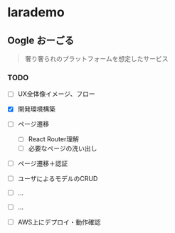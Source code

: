 # larademo
## Oogle おーごる
> 奢り奢られのプラットフォームを想定したサービス

### TODO
- [ ] UX全体像イメージ、フロー

- [x] 開発環境構築 
- [ ] ページ遷移
  - [ ] React Router理解
  - [ ] 必要なページの洗い出し
- [ ] ページ遷移＋認証
- [ ] ユーザによるモデルのCRUD
- [ ] ...
- [ ] ...
- [ ] AWS上にデプロイ・動作確認
